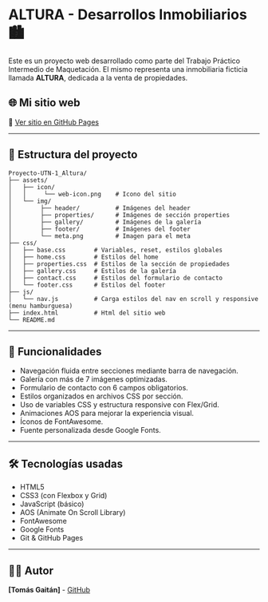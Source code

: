 # ALTURA - Desarrollos Inmobiliarios 🏙️
Este es un proyecto web desarrollado como parte del Trabajo Práctico Intermedio de Maquetación. 
El mismo representa una inmobiliaria ficticia llamada **ALTURA**, dedicada a la venta de propiedades.

## 🌐 Mi sitio web
🔗 [Ver sitio en GitHub Pages](https://gaitantomas.github.io/Proyecto-UTN-1_Altura/)

---

## 📁 Estructura del proyecto
```
Proyecto-UTN-1_Altura/
├── assets/
│   ├── icon/           
│   │     └── web-icon.png    # Icono del sitio
│   └── img/            
│        ├── header/          # Imágenes del header
│        ├── properties/      # Imágenes de sección properties
│        ├── gallery/         # Imágenes de la galería
│        ├── footer/          # Imágenes del footer
│        └── meta.png         # Imagen para el meta        
├── css/
│   ├── base.css        # Variables, reset, estilos globales
│   ├── home.css        # Estilos del home
│   ├── properties.css  # Estilos de la sección de propiedades
│   ├── gallery.css     # Estilos de la galería
│   ├── contact.css     # Estilos del formulario de contacto
│   └── footer.css      # Estilos del footer
├── js/
│   └── nav.js          # Carga estilos del nav en scroll y responsive (menu hamburguesa)
├── index.html          # Html del sitio web
└── README.md
```

---

## 📌 Funcionalidades

- Navegación fluida entre secciones mediante barra de navegación.
- Galería con más de 7 imágenes optimizadas.
- Formulario de contacto con 6 campos obligatorios.
- Estilos organizados en archivos CSS por sección.
- Uso de variables CSS y estructura responsive con Flex/Grid.
- Animaciones AOS para mejorar la experiencia visual.
- Íconos de FontAwesome.
- Fuente personalizada desde Google Fonts.

---

## 🛠️ Tecnologías usadas

- HTML5
- CSS3 (con Flexbox y Grid)
- JavaScript (básico)
- AOS (Animate On Scroll Library)
- FontAwesome
- Google Fonts
- Git & GitHub Pages

---

## 🙋‍♂️ Autor

**[Tomás Gaitán]** - [GitHub](https://github.com/GaitanTomas)

